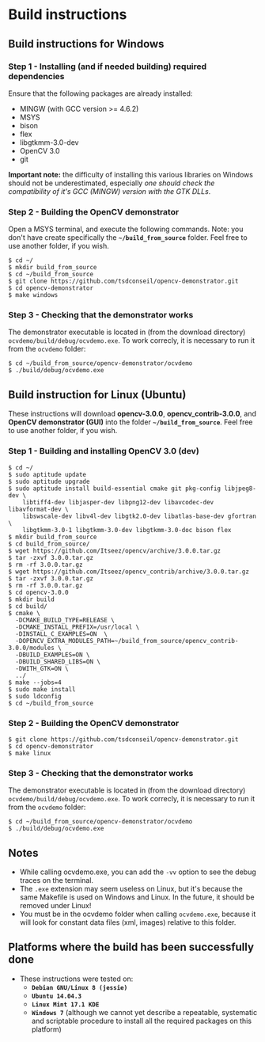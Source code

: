 # Build instructions


## Build instructions for Windows


### Step 1 - Installing (and if needed building) required dependencies

Ensure that the following packages are already installed:

- MINGW (with GCC version >= 4.6.2)
- MSYS
- bison
- flex
- libgtkmm-3.0-dev
- OpenCV 3.0
- git

**Important note:** the difficulty of installing this various libraries on
Windows should not be underestimated, especially *one should check the
compatibility of it's GCC (MINGW) version with the GTK DLLs*.


### Step 2 - Building the OpenCV demonstrator

Open a MSYS terminal, and execute the following commands. Note: you
don't have create specifically the **`~/build_from_source`** folder.
Feel free to use another folder, if you wish.

```
$ cd ~/
$ mkdir build_from_source
$ cd ~/build_from_source
$ git clone https://github.com/tsdconseil/opencv-demonstrator.git
$ cd opencv-demonstrator
$ make windows
```


### Step 3 - Checking that the demonstrator works

The demonstrator executable is located in (from the download directory)
`ocvdemo/build/debug/ocvdemo.exe`. To work correcly, it is necessary to run
it from the `ocvdemo` folder:


```
$ cd ~/build_from_source/opencv-demonstrator/ocvdemo
$ ./build/debug/ocvdemo.exe
```


## Build instruction for Linux (Ubuntu)

These instructions will download **opencv-3.0.0**, **opencv_contrib-3.0.0**,
and **OpenCV demonstrator (GUI)** into the folder **`~/build_from_source`**.
Feel free to use another folder, if you wish.


### Step 1 - Building and installing OpenCV 3.0 (dev)

```
$ cd ~/
$ sudo aptitude update
$ sudo aptitude upgrade
$ sudo aptitude install build-essential cmake git pkg-config libjpeg8-dev \
    libtiff4-dev libjasper-dev libpng12-dev libavcodec-dev libavformat-dev \
    libswscale-dev libv4l-dev libgtk2.0-dev libatlas-base-dev gfortran \
    libgtkmm-3.0-1 libgtkmm-3.0-dev libgtkmm-3.0-doc bison flex
$ mkdir build_from_source
$ cd build_from_source/
$ wget https://github.com/Itseez/opencv/archive/3.0.0.tar.gz
$ tar -zxvf 3.0.0.tar.gz
$ rm -rf 3.0.0.tar.gz
$ wget https://github.com/Itseez/opencv_contrib/archive/3.0.0.tar.gz
$ tar -zxvf 3.0.0.tar.gz
$ rm -rf 3.0.0.tar.gz
$ cd opencv-3.0.0
$ mkdir build
$ cd build/
$ cmake \
  -DCMAKE_BUILD_TYPE=RELEASE \
  -DCMAKE_INSTALL_PREFIX=/usr/local \
  -DINSTALL_C_EXAMPLES=ON  \
  -DOPENCV_EXTRA_MODULES_PATH=~/build_from_source/opencv_contrib-3.0.0/modules \
  -DBUILD_EXAMPLES=ON \
  -DBUILD_SHARED_LIBS=ON \
  -DWITH_GTK=ON \
  ../
$ make --jobs=4
$ sudo make install
$ sudo ldconfig
$ cd ~/build_from_source
```


### Step 2 - Building the OpenCV demonstrator


```
$ git clone https://github.com/tsdconseil/opencv-demonstrator.git
$ cd opencv-demonstrator
$ make linux
```


### Step 3 - Checking that the demonstrator works

The demonstrator executable is located in (from the download directory)
`ocvdemo/build/debug/ocvdemo.exe`. To work correcly, it is necessary to run
it from the `ocvdemo` folder:


```
$ cd ~/build_from_source/opencv-demonstrator/ocvdemo
$ ./build/debug/ocvdemo.exe
```


## Notes

- While calling ocvdemo.exe, you can add the `-vv` option to see the debug
traces on the terminal.
- The `.exe` extension may seem useless on Linux, but it's because the same
Makefile is used on Windows and Linux. In the future, it should be removed
under Linux!
- You must be in the ocvdemo folder when calling `ocvdemo.exe`, because it will
look for constant data files (xml, images) relative to this folder.


## Platforms where the build has been successfully done

- These instructions were tested on:
  * **`Debian GNU/Linux 8 (jessie)`**
  * **`Ubuntu 14.04.3`**
  * **`Linux Mint 17.1 KDE`**
  * **`Windows 7`** (although we cannot yet describe a repeatable, systematic
  and scriptable procedure to install all the required packages on this platform)  
